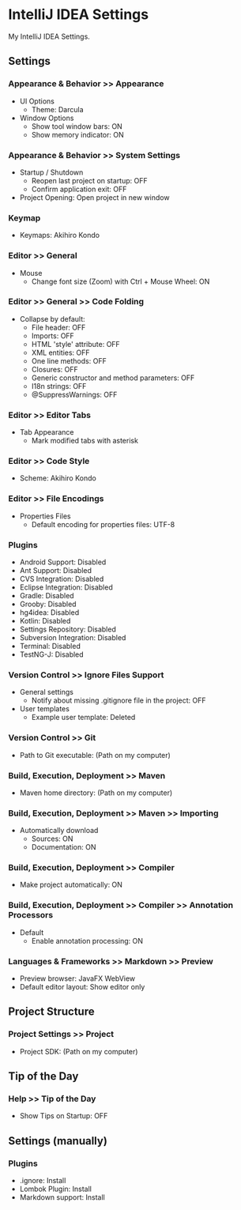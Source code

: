 IntelliJ IDEA Settings
======================

My IntelliJ IDEA Settings.  

Settings
--------

### Appearance & Behavior >> Appearance

* UI Options
    * Theme: Darcula
* Window Options
    * Show tool window bars: ON
    * Show memory indicator: ON

### Appearance & Behavior >> System Settings

* Startup / Shutdown
    * Reopen last project on startup: OFF
    * Confirm application exit: OFF
* Project Opening: Open project in new window

### Keymap

* Keymaps: Akihiro Kondo

### Editor >> General

* Mouse
    * Change font size (Zoom) with Ctrl + Mouse Wheel: ON

### Editor >> General >> Code Folding

* Collapse by default:
    * File header: OFF
    * Imports: OFF
    * HTML 'style' attribute: OFF
    * XML entities: OFF
    * One line methods: OFF
    * Closures: OFF
    * Generic constructor and method parameters: OFF
    * I18n strings: OFF
    * @SuppressWarnings: OFF

### Editor >> Editor Tabs

* Tab Appearance
    * Mark modified tabs with asterisk

### Editor >> Code Style

* Scheme: Akihiro Kondo

### Editor >> File Encodings

* Properties Files
    * Default encoding for properties files: UTF-8

### Plugins

* Android Support: Disabled
* Ant Support: Disabled
* CVS Integration: Disabled
* Eclipse Integration: Disabled
* Gradle: Disabled
* Grooby: Disabled
* hg4idea: Disabled
* Kotlin: Disabled
* Settings Repository: Disabled
* Subversion Integration: Disabled
* Terminal: Disabled
* TestNG-J: Disabled

### Version Control >> Ignore Files Support

* General settings
    * Notify about missing .gitignore file in the project: OFF
* User templates
    * Example user template: Deleted

### Version Control >> Git

* Path to Git executable: (Path on my computer)

### Build, Execution, Deployment >> Maven

* Maven home directory: (Path on my computer)

### Build, Execution, Deployment >> Maven >> Importing

* Automatically download
    * Sources: ON
    * Documentation: ON

### Build, Execution, Deployment >> Compiler

* Make project automatically: ON

### Build, Execution, Deployment >> Compiler >> Annotation Processors

* Default
    * Enable annotation processing: ON

### Languages & Frameworks >> Markdown >> Preview

* Preview browser: JavaFX WebView
* Default editor layout: Show editor only

Project Structure
-----------------

### Project Settings >> Project

* Project SDK: (Path on my computer)

Tip of the Day
--------------

### Help >> Tip of the Day

* Show Tips on Startup: OFF

Settings (manually)
-------------------

### Plugins

* .ignore: Install
* Lombok Plugin: Install
* Markdown support: Install
